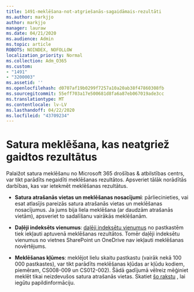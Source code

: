 ```yaml
---
title: 1491-meklēšana-not-atgriešanās-sagaidāmais-rezultāti
ms.author: markjjo
author: markjjo
manager: lauraw
ms.date: 04/21/2020
ms.audience: Admin
ms.topic: article
ROBOTS: NOINDEX, NOFOLLOW
localization_priority: Normal
ms.collection: Adm_O365
ms.custom:
- "1491"
- "3200003"
ms.assetid: ''
ms.openlocfilehash: d0707af19b0299f7257a10a20ab38f47860308fb
ms.sourcegitcommit: 55eff703a17e500681d8fa6a87eb067019ade3cc
ms.translationtype: MT
ms.contentlocale: lv-LV
ms.lasthandoff: 04/22/2020
ms.locfileid: "43709234"
---
```

# <a name="content-search-not-returning-expected-results"></a>Satura meklēšana, kas neatgriež gaidtos rezultātus

Palaižot satura meklēšanu no Microsoft 365 drošības & atbilstības centrs, var tikt parādīts negaidīti meklēšanas rezultātos. Apsveriet tālāk norādītās darbības, kas var ietekmēt meklēšanas rezultātus.

- **Satura atrašanās vietas un meklēšanas nosacījumi**: pārliecinieties, vai esat atlasījis pareizās satura atrašanās vietas un meklēšanas nosacījumus. Ja jums bija liela meklēšana (ar daudzām atrašanās vietām), apsveriet to sadalīšanu vairākās meklēšanām.

- **Daļēji indeksēts vienumus**: [daļēji indeksētu vienumus](https://docs.microsoft.com/office365/securitycompliance/partially-indexed-items-in-content-search) no pastkastēm tiek iekļauti aptuvenā meklēšanas rezultātos. Tomēr daļēji indeksētu vienumus no vietnes SharePoint un OneDrive nav iekļauti meklēšanas novērtējums.

- **Meklēšanas kļūmes**: meklējot lielu skaitu pastkastu (vairāk nekā 100 000 pastkastes), var tikt parādīts meklēšanas kļūdas ar kļūdu kodiem, piemēram, CS008-009 un CS012-002). Šādā gadījumā vēlreiz mēģiniet meklēt tikai neizdevušos satura atrašanās vietas. Skatiet [šo rakstu](https://docs.microsoft.com/office365/securitycompliance/retry-failed-content-search) , lai iegūtu papildinformāciju.

